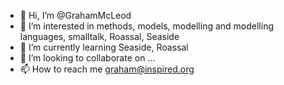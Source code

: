 - 👋 Hi, I’m @GrahamMcLeod
- 👀 I’m interested in methods, models, modelling and modelling languages, smalltalk, Roassal, Seaside
- 🌱 I’m currently learning Seaside, Roassal
- 💞️ I’m looking to collaborate on ...
- 📫 How to reach me graham@inspired.org

<!---
GrahamMcLeod/GrahamMcLeod is a ✨ special ✨ repository because its `README.md` (this file) appears on your GitHub profile.
You can click the Preview link to take a look at your changes.
--->
